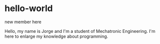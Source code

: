 # hello-world

new member here

Hello, my name is Jorge and I'm a student of Mechatronic Engineering.
I'm here to enlarge my knowledge about programming.
